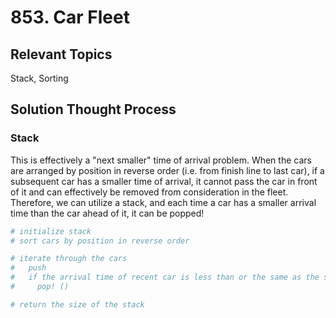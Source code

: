 # 853. Car Fleet
## Relevant Topics
Stack, Sorting
## Solution Thought Process
### Stack
This is effectively a "next smaller" time of arrival problem. When the cars are arranged by position in reverse order (i.e. from finish line to last car), if a subsequent car has a smaller time of arrival, it cannot pass the car in front of it and can effectively be removed from consideration in the fleet. Therefore, we can utilize a stack, and each time a car has a smaller arrival time than the car ahead of it, it can be popped!
```python
# initialize stack
# sort cars by position in reverse order

# iterate through the cars
#   push
#   if the arrival time of recent car is less than or the same as the second most recent car
#     pop! ()

# return the size of the stack
```